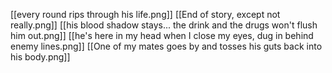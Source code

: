 [[every round rips through his life.png]]
[[End of story, except not really.png]]
[[his blood shadow stays... the drink and the drugs won't flush him out.png]]
[[he's here in my head when I close my eyes, dug in behind enemy lines.png]]
[[One of my mates goes by and tosses his guts back into his body.png]]